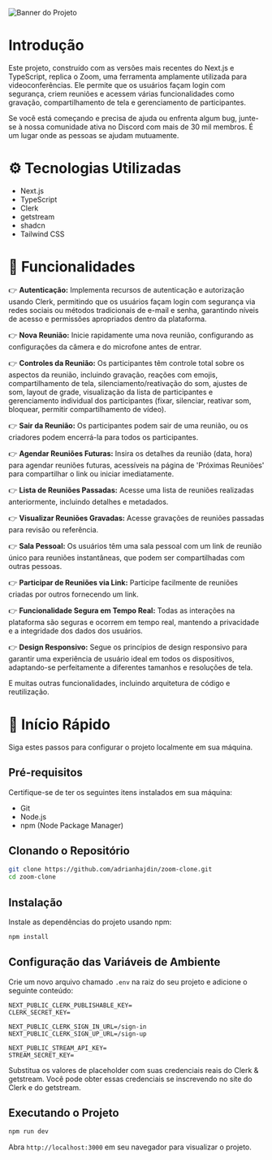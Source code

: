 ![Banner do Projeto]('./yoom-banner.png')
# Introdução
Este projeto, construído com as versões mais recentes do Next.js e TypeScript, replica o Zoom, uma ferramenta amplamente utilizada para videoconferências. Ele permite que os usuários façam login com segurança, criem reuniões e acessem várias funcionalidades como gravação, compartilhamento de tela e gerenciamento de participantes.

Se você está começando e precisa de ajuda ou enfrenta algum bug, junte-se à nossa comunidade ativa no Discord com mais de 30 mil membros. É um lugar onde as pessoas se ajudam mutuamente.

# ⚙️ Tecnologias Utilizadas
- Next.js
- TypeScript
- Clerk
- getstream
- shadcn
- Tailwind CSS

# 🔋 Funcionalidades
👉 **Autenticação:** Implementa recursos de autenticação e autorização usando Clerk, permitindo que os usuários façam login com segurança via redes sociais ou métodos tradicionais de e-mail e senha, garantindo níveis de acesso e permissões apropriados dentro da plataforma.

👉 **Nova Reunião:** Inicie rapidamente uma nova reunião, configurando as configurações da câmera e do microfone antes de entrar.

👉 **Controles da Reunião:** Os participantes têm controle total sobre os aspectos da reunião, incluindo gravação, reações com emojis, compartilhamento de tela, silenciamento/reativação do som, ajustes de som, layout de grade, visualização da lista de participantes e gerenciamento individual dos participantes (fixar, silenciar, reativar som, bloquear, permitir compartilhamento de vídeo).

👉 **Sair da Reunião:** Os participantes podem sair de uma reunião, ou os criadores podem encerrá-la para todos os participantes.

👉 **Agendar Reuniões Futuras:** Insira os detalhes da reunião (data, hora) para agendar reuniões futuras, acessíveis na página de 'Próximas Reuniões' para compartilhar o link ou iniciar imediatamente.

👉 **Lista de Reuniões Passadas:** Acesse uma lista de reuniões realizadas anteriormente, incluindo detalhes e metadados.

👉 **Visualizar Reuniões Gravadas:** Acesse gravações de reuniões passadas para revisão ou referência.

👉 **Sala Pessoal:** Os usuários têm uma sala pessoal com um link de reunião único para reuniões instantâneas, que podem ser compartilhadas com outras pessoas.

👉 **Participar de Reuniões via Link:** Participe facilmente de reuniões criadas por outros fornecendo um link.

👉 **Funcionalidade Segura em Tempo Real:** Todas as interações na plataforma são seguras e ocorrem em tempo real, mantendo a privacidade e a integridade dos dados dos usuários.

👉 **Design Responsivo:** Segue os princípios de design responsivo para garantir uma experiência de usuário ideal em todos os dispositivos, adaptando-se perfeitamente a diferentes tamanhos e resoluções de tela.

E muitas outras funcionalidades, incluindo arquitetura de código e reutilização.

# 🤸 Início Rápido
Siga estes passos para configurar o projeto localmente em sua máquina.

## Pré-requisitos
Certifique-se de ter os seguintes itens instalados em sua máquina:
- Git
- Node.js
- npm (Node Package Manager)

## Clonando o Repositório
```bash
git clone https://github.com/adrianhajdin/zoom-clone.git
cd zoom-clone
```

## Instalação
Instale as dependências do projeto usando npm:
```bash
npm install
```

## Configuração das Variáveis de Ambiente
Crie um novo arquivo chamado `.env` na raiz do seu projeto e adicione o seguinte conteúdo:
```env
NEXT_PUBLIC_CLERK_PUBLISHABLE_KEY=
CLERK_SECRET_KEY=

NEXT_PUBLIC_CLERK_SIGN_IN_URL=/sign-in
NEXT_PUBLIC_CLERK_SIGN_UP_URL=/sign-up

NEXT_PUBLIC_STREAM_API_KEY=
STREAM_SECRET_KEY=
```
Substitua os valores de placeholder com suas credenciais reais do Clerk & getstream. Você pode obter essas credenciais se inscrevendo no site do Clerk e do getstream.

## Executando o Projeto
```bash
npm run dev
```
Abra `http://localhost:3000` em seu navegador para visualizar o projeto.
